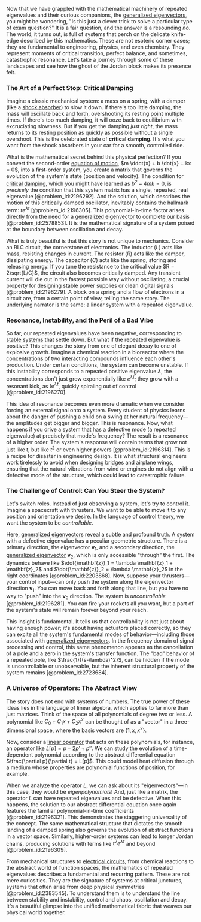 Now that we have grappled with the mathematical machinery of repeated eigenvalues and their curious companions, the [generalized eigenvectors](@article_id:151855), you might be wondering, "Is this just a clever trick to solve a particular type of exam question?" It is a fair question, and the answer is a resounding *no*. The world, it turns out, is full of systems that perch on the delicate knife-edge described by this mathematics. These are not esoteric corner cases; they are fundamental to engineering, physics, and even chemistry. They represent moments of critical transition, perfect balance, and sometimes, catastrophic resonance. Let's take a journey through some of these landscapes and see how the ghost of the Jordan block makes its presence felt.

### The Art of a Perfect Stop: Critical Damping

Imagine a classic mechanical system: a mass on a spring, with a damper (like a [shock absorber](@article_id:177418)) to slow it down. If there's too little damping, the mass will oscillate back and forth, overshooting its resting point multiple times. If there's too much damping, it will ooze back to equilibrium with excruciating slowness. But if you get the damping *just right*, the mass returns to its resting position as quickly as possible without a single overshoot. This is the celebrated state of **critical damping**. It's what you want from the shock absorbers in your car for a smooth, controlled ride.

What is the mathematical secret behind this physical perfection? If you convert the second-order [equation of motion](@article_id:263792), $m \ddot{x} + b \dot{x} + kx = 0$, into a first-order system, you create a matrix that governs the evolution of the system's state (position and velocity). The condition for [critical damping](@article_id:154965), which you might have learned as $b^2 - 4mk = 0$, is *precisely* the condition that this system matrix has a single, repeated, real eigenvalue [@problem_id:2196292]. And the solution, which describes the motion of this critically damped oscillator, inevitably contains the hallmark term: $t e^{\lambda t}$ [@problem_id:2196305]. This polynomial-in-time factor arises directly from the need for a [generalized eigenvector](@article_id:153568) to complete our basis [@problem_id:2578853]. It is the mathematical signature of a system poised at the boundary between oscillation and decay.

What is truly beautiful is that this story is not unique to mechanics. Consider an RLC circuit, the cornerstone of electronics. The inductor ($L$) acts like mass, resisting changes in current. The resistor ($R$) acts like the damper, dissipating energy. The capacitor ($C$) acts like the spring, storing and releasing energy. If you tune the resistance to the critical value $R = 2\sqrt{L/C}$, the circuit also becomes critically damped. Any transient current will die out in the fastest possible way without oscillating, a crucial property for designing stable power supplies or clean digital signals [@problem_id:2196279]. A block on a spring and a flow of electrons in a circuit are, from a certain point of view, telling the same story. The underlying narrator is the same: a linear system with a repeated eigenvalue.

### Resonance, Instability, and the Peril of a Bad Vibe

So far, our repeated eigenvalues have been negative, corresponding to [stable systems](@article_id:179910) that settle down. But what if the repeated eigenvalue is positive? This changes the story from one of elegant decay to one of explosive growth. Imagine a chemical reaction in a bioreactor where the concentrations of two interacting compounds influence each other's production. Under certain conditions, the system can become unstable. If this instability corresponds to a repeated positive eigenvalue $\lambda$, the concentrations don't just grow exponentially like $e^{\lambda t}$; they grow with a resonant kick, as $t e^{\lambda t}$, quickly spiraling out of control [@problem_id:2196270].

This idea of resonance becomes even more dramatic when we consider forcing an external signal onto a system. Every student of physics learns about the danger of pushing a child on a swing at her natural frequency—the amplitudes get bigger and bigger. This is resonance. Now, what happens if you drive a system that has a defective mode (a repeated eigenvalue) at precisely that mode's frequency? The result is a resonance of a higher order. The system's response will contain terms that grow not just like $t$, but like $t^2$ or even higher powers [@problem_id:2196314]. This is a recipe for disaster in engineering design. It is what structural engineers work tirelessly to avoid when designing bridges and airplane wings, ensuring that the natural vibrations from wind or engines do not align with a defective mode of the structure, which could lead to catastrophic failure.

### The Challenge of Control: Can You Steer the System?

Let's switch roles. Instead of just observing a system, let's try to control it. Imagine a spacecraft with thrusters. We want to be able to move it to any position and orientation we desire. In the language of control theory, we want the system to be *controllable*.

Here, [generalized eigenvectors](@article_id:151855) reveal a subtle and profound truth. A system with a defective eigenvalue has a peculiar geometric structure. There is a primary direction, the eigenvector $\mathbf{v}_1$, and a secondary direction, the [generalized eigenvector](@article_id:153568) $\mathbf{v}_2$, which is only accessible "through" the first. The dynamics behave like $\dot{\mathbf{z}}_1 = \lambda \mathbf{z}_1 + \mathbf{z}_2$ and $\dot{\mathbf{z}}_2 = \lambda \mathbf{z}_2$ in the right coordinates [@problem_id:2203868]. Now, suppose your thrusters—your control input—can only push the system along the eigenvector direction $\mathbf{v}_1$. You can move back and forth along that line, but you have no way to "push" into the $\mathbf{v}_2$ direction. The system is *uncontrollable* [@problem_id:2196281]. You can fire your rockets all you want, but a part of the system's state will remain forever beyond your reach.

This insight is fundamental. It tells us that controllability is not just about having enough power; it's about having actuators placed correctly, so they can excite all the system's fundamental modes of behavior—including those associated with [generalized eigenvectors](@article_id:151855). In the frequency domain of signal processing and control, this same phenomenon appears as the cancellation of a pole and a zero in the system's transfer function. The "bad" behavior of a repeated pole, like $\frac{1}{(s-\lambda)^2}$, can be hidden if the mode is uncontrollable or unobservable, but the inherent structural property of the system remains [@problem_id:2723684].

### A Universe of Operators: The Abstract View

The story does not end with systems of numbers. The true power of these ideas lies in the language of linear algebra, which applies to far more than just matrices. Think of the space of all polynomials of degree two or less. A polynomial like $C_0 + C_1 x + C_2 x^2$ can be thought of as a "vector" in a three-dimensional space, where the basis vectors are $\{1, x, x^2\}$.

Now, consider a [linear operator](@article_id:136026) that acts on these polynomials, for instance, an operator like $L[p] = p - 2p' + p''$. We can study the evolution of a time-dependent polynomial according to the abstract differential equation $\frac{\partial p}{\partial t} = L[p]$. This could model heat diffusion through a medium whose properties are polynomial functions of position, for example.

When we analyze the operator $L$, we can ask about its "eigenvectors"—in this case, they would be *eigenpolynomials*! And, just like a matrix, the operator $L$ can have repeated eigenvalues and be defective. When this happens, the solution to our abstract differential equation once again features the familiar polynomial-in-time coefficients [@problem_id:2196321]. This demonstrates the staggering universality of the concept. The same mathematical structure that dictates the smooth landing of a damped spring also governs the evolution of abstract functions in a vector space. Similarly, higher-order systems can lead to longer Jordan chains, producing solutions with terms like $t^2 e^{\lambda t}$ and beyond [@problem_id:2196309].

From mechanical structures to [electrical circuits](@article_id:266909), from chemical reactions to the abstract world of function spaces, the mathematics of repeated eigenvalues describes a fundamental and recurring pattern. These are not mere curiosities. They are the signature of systems at critical junctures, systems that often arise from deep physical symmetries [@problem_id:2383545]. To understand them is to understand the line between stability and instability, control and chaos, oscillation and decay. It's a beautiful glimpse into the unified mathematical fabric that weaves our physical world together.